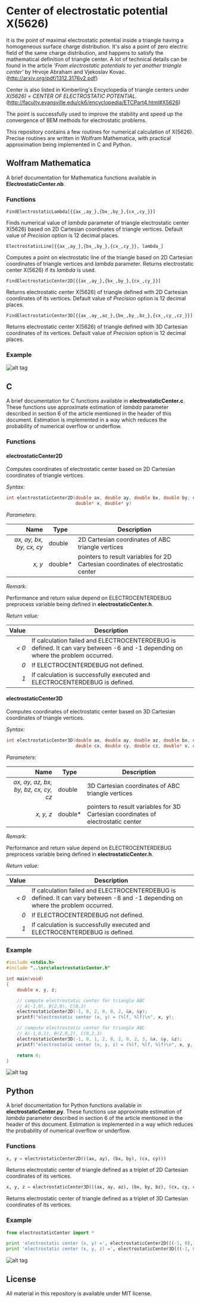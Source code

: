 Center of electrostatic potential X(5626)
=========================================

It is the point of maximal electrostatic potential inside a triangle having a homogeneous surface charge distribution. It's also a point of zero electric field of the same charge distribution, and happens to satisfy the mathematical definition of triangle center. A lot of technical details can be found in the article *'From electrostatic potentials to yet another triangle center'* by Hrvoje Abraham and Vjekoslav Kovac. (http://arxiv.org/pdf/1312.3176v2.pdf)

Center is also listed in Kimberling's Encyclopedia of triangle centers under *X(5626) = CENTER OF ELECTROSTATIC POTENTIAL.* (http://faculty.evansville.edu/ck6/encyclopedia/ETCPart4.html#X5626)

The point is successfully used to improve the stability and speed up the convergence of BEM methods for electrostatic problems.

This repository contains a few routines for numerical calculation of X(5626). Precise routines are written in Wolfram Mathematica, with practical approximation being implemented in C and Python.

Wolfram Mathematica
-------------------

A brief documentation for Mathematica functions available in __ElectrostaticCenter.nb__.

### Functions
```
FindElectrostaticLambda[{{ax_,ay_},{bx_,by_},{cx_,cy_}}]
```

Finds numerical value of *lambda* parameter of triangle electrostatic center X(5626) based on 2D Cartesian coordinates of triangle vertices. Default value of *Precision* option is 12 decimal places.

```
ElectrostaticLine[{{ax_,ay_},{bx_,by_},{cx_,cy_}}, lambda_]
```

Computes a point on electrostatic line of the triangle based on 2D Cartesian coordinates of triangle vertices and *lambda* parameter. Returns electrostatic center X(5626) if its *lambda* is used.

```
FindElectrostaticCenter2D[{{ax_,ay_},{bx_,by_},{cx_,cy_}}]
```

Returns electrostatic center X(5626) of triangle defined with 2D Cartesian coordinates of its vertices. Default value of *Precision* option is 12 decimal places.

```
FindElectrostaticCenter3D[{{ax_,ay_,az_},{bx_,by_,bz_},{cx_,cy_,cz_}}]
```

Returns electrostatic center X(5626) of triangle defined with 3D Cartesian coordinates of its vertices. Default value of *Precision* option is 12 decimal places.

### Example

![alt tag](https://raw.githubusercontent.com/ahrvoje/electrostatic-center/master/resources/ElectrostaticCenter_MathematicaExample.png)

C
-

A brief documentation for C functions available in __electrostaticCenter.c__. These functions use approximate estimation of *lambda* parameter described in section 6 of the article mentioned in the header of this document. Estimation is implemented in a way which reduces the probability of numerical overflow or underflow.

### Functions

#### electrostaticCenter2D
Computes coordinates of electrostatic center based on 2D Cartesian coordinates of triangle vertices.

_Syntax:_

```C
int electrostaticCenter2D(double ax, double ay, double bx, double by, double cx, double cy,
                          double* x, double* y)
```
_Parameters:_

| Name | Type | Description|   
|-----:|------|------------|   
| *ax, ay, bx, by, cx, cy* | double | 2D Cartesian coordinates of ABC triangle vertices |   
| *x, y* | double* | pointers to result variables for 2D Cartesian coordinates of electrostatic center |   

_Remark:_

Performance and return value depend on ELECTROCENTERDEBUG preprocess variable being defined in __electrostaticCenter.h__.

_Return value:_

| Value | Description |
|------:|-------------|
| *< 0* | If calculation failed and ELECTROCENTERDEBUG is defined. It can vary between -6 and -1 depending on where the problem occurred. |
| *0* | If ELECTROCENTERDEBUG not defined. |
| *1* | If calculation is successfully executed and ELECTROCENTERDEBUG is defined. |

#### electrostaticCenter3D
Computes coordinates of electrostatic center based on 3D Cartesian coordinates of triangle vertices.

_Syntax:_

```C
int electrostaticCenter3D(double ax, double ay, double az, double bx, double by, double bz,
                          double cx, double cy, double cz, double* x, double* y, double* z)
```
_Parameters:_   

| Name | Type | Description|   
|-----:|------|------------|   
| *ax, ay, az, bx, by, bz, cx, cy, cz* | double | 3D Cartesian coordinates of ABC triangle vertices |   
| *x, y, z* | double* | pointers to result variables for 3D Cartesian coordinates of electrostatic center |   

_Remark:_

Performance and return value depend on ELECTROCENTERDEBUG preprocess variable being defined in __electrostaticCenter.h__.

_Return value:_

| Value | Description |
|------:|-------------|
| *< 0* | If calculation failed and ELECTROCENTERDEBUG is defined. It can vary between -8 and -1 depending on where the problem occurred. |
| *0* | If ELECTROCENTERDEBUG not defined. |
| *1* | If calculation is successfully executed and ELECTROCENTERDEBUG is defined. |

### Example
```C
#include <stdio.h>
#include "..\src\electrostaticCenter.h"

int main(void)
{
    double x, y, z;

    // compute electrostatic center for triangle ABC
    // A(-1,0), B(2,0), C(0,2)
    electrostaticCenter2D(-1, 0, 2, 0, 0, 2, &x, &y);
    printf("electrostatic center (x, y) = (%lf, %lf)\n", x, y);

    // compute electrostatic center for triangle ABC
    // A(-1,0,1), B(2,0,2), C(0,2,3)
    electrostaticCenter3D(-1, 0, 1, 2, 0, 2, 0, 2, 3, &x, &y, &z);
    printf("electrostatic center (x, y, z) = (%lf, %lf, %lf)\n", x, y, z);

    return 0;
}
```

![alt tag](https://raw.githubusercontent.com/ahrvoje/electrostatic-center/master/resources/ElectrostaticCenter_CExample.png)


Python
------

A brief documentation for Python functions available in __electrostaticCenter.py__. These functions use approximate estimation of *lambda* parameter described in section 6 of the article mentioned in the header of this document. Estimation is implemented in a way which reduces the probability of numerical overflow or underflow.

### Functions
```Python
x, y = electrostaticCenter2D(((ax, ay), (bx, by), (cx, cy)))
```

Returns electrostatic center of triangle defined as a triplet of 2D Cartesian coordinates of its vertices.

```Python
x, y, z = electrostaticCenter3D(((ax, ay, az), (bx, by, bz), (cx, cy, cz)))
```

Returns electrostatic center of triangle defined as a triplet of 3D Cartesian coordinates of its vertices.

### Example
```Python
from electrostaticCenter import *

print 'electrostatic center (x, y) =', electrostaticCenter2D(((-1, 0), (2, 0), (0, 2)))
print 'electrostatic center (x, y, z) =', electrostaticCenter3D(((-1, 0, 1), (2, 0, 2), (0, 2, 3)))
```

![alt tag](https://raw.githubusercontent.com/ahrvoje/electrostatic-center/master/resources/ElectrostaticCenter_PythonExample.png)

License
-------
All material in this repository is available under MIT license.
